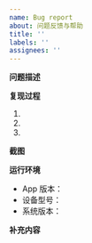 ```yaml
---
name: Bug report
about: 问题反馈与帮助
title: ''
labels: ''
assignees: ''
---
```


**问题描述**

<!-- 必填 -->

**复现过程**

<!-- 必填 -->

1.
2.
3.

**截图**

<!-- 选填 -->

**运行环境**

<!-- 必填 -->

- App 版本：
- 设备型号：
- 系统版本：

**补充内容**

<!-- 选填 -->
